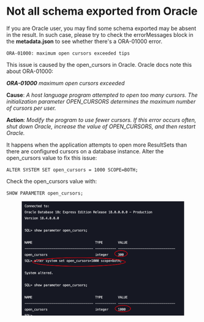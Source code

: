 # Not all schema exported from Oracle

If you are Oracle user, you may find some schema exported may be absent in the result. In such case, please try to check the errorMessages block in the **metadata.json** to see whether there's a ORA-01000 error.

```
ORA-01000: maximum open cursors exceeded tips
```

This issue is caused by the open\_cursors in Oracle. Oracle docs note this about ORA-01000:

_**ORA-01000** maximum open cursors exceeded_

**Cause**: _A host language program attempted to open too many cursors. The initialization parameter OPEN\_CURSORS determines the maximum number of cursors per user._

**Action**: _Modify the program to use fewer cursors. If this error occurs often, shut down Oracle, increase the value of OPEN\_CURSORS, and then restart Oracle._

It happens when the application attempts to open more ResultSets than there are configured cursors on a database instance. Alter the open\_cursors value to fix this issue:

```
ALTER SYSTEM SET open_cursors = 1000 SCOPE=BOTH;
```

Check the open\_cursors value with:

```
SHOW PARAMETER open_cursors;
```

<figure><img src="../../.gitbook/assets/43643327_8136809.png" alt=""><figcaption></figcaption></figure>
